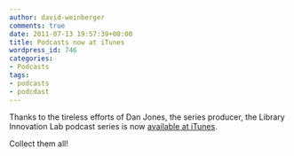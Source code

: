 ```yaml
---
author: david-weinberger
comments: true
date: 2011-07-13 19:57:39+00:00
title: Podcasts now at iTunes
wordpress_id: 746
categories:
- Podcasts
tags:
- podcasts
- podcdast
---
```


Thanks to the tireless efforts of Dan Jones, the series producer, the Library Innovation Lab podcast series is now [available at iTunes](http://itunes.apple.com/us/podcast/librarylab-the-podcast/id449691453).

Collect them all!
